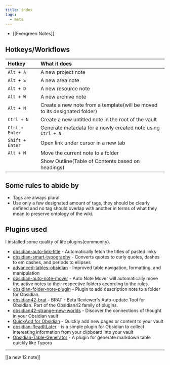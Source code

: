 ```yaml
---
title: index
tags:
  - meta
---
```


- [[Evergreen Notes]]

## Hotkeys/Workflows

| Hotkey          | What it does                                                              |
|:--------------- |:------------------------------------------------------------------------- |
| `Alt + A`       | A new project note                                                        |
| `Alt + S`       | A new area note                                                           |
| `Alt + D`       | A new resource note                                                       |
| `Alt + W`       | A new archive note                                                        |
| `Alt + N`       | Create a new note from a template(will be moved to its designated folder) |
| `Ctrl + N`      | Create a new untitled note in the root of the vault                       |
| `Ctrl + Enter`  | Generate metadata for a newly created note using `Ctrl + N`               |
| `Shift + Enter` | Open link under cursor in a new tab                                       |
| `Alt + M`       | Move the current note to a folder                                         |
|                 | Show Outline(Table of Contents based on headings)                                                                          |

## Some rules to abide by

- Tags are always plural
- Use only a  few designated amount of tags, they should be clearly defined and no tag should overlap with another in terms of what they mean to preserve ontology of the wiki.

## Plugins used

I installed some quality of life plugins(community).

- [obsidian-auto-link-title](https://github.com/zolrath/obsidian-auto-link-title) -  Automatically fetch the titles of pasted links
- [obsidian-smart-typography](https://github.com/mgmeyers/obsidian-smart-typography) -  Converts quotes to curly quotes, dashes to em dashes, and periods to ellipses
- [advanced-tables-obsidian](https://github.com/tgrosinger/advanced-tables-obsidian) - Improved table navigation, formatting, and manipulation    
- [obsidian-auto-note-mover](https://github.com/farux/obsidian-auto-note-mover) - Auto Note Mover will automatically move the active notes to their respective folders according to the rules.                    
- [obsidian-folder-note-plugin](https://github.com/xpgo/obsidian-folder-note-plugin) - Plugin to add description note to a folder for Obsidian.                
- [obsidian42-brat](https://github.com/TfTHacker/obsidian42-brat) - BRAT - Beta Reviewer's Auto-update Tool for Obsidian. Part of the Obsidian42 family of plugins.
- [obsidian42-strange-new-worlds](https://github.com/TfTHacker/obsidian42-strange-new-worlds) -  Discover the connections of thought in your Obsidian vault
- [QuickAdd for Obsidian](https://github.com/chhoumann/quickadd) - Quickly add new pages or content to your vault
- [obsidian-ReadItLater](https://github.com/DominikPieper/obsidian-ReadItLater) - is a simple plugin for Obsidian to collect interesting information from your clipboard into your vault       
- [Obsidian-Table-Generator](https://github.com/quorafind/obsidian-table-generator) - A plugin for generate markdown table quickly like Typora                                                                                                                                                                                      

---

[[a new 12 note]]
